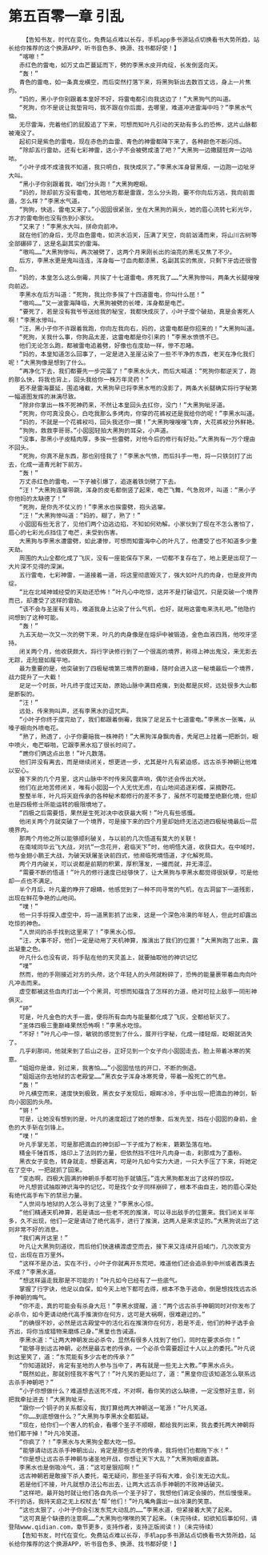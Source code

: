 # 第五百零一章 引乱
        【告知书友，时代在变化，免费站点难以长存，手机app多书源站点切换看书大势所趋，站长给你推荐的这个换源APP，听书音色多、换源、找书都好使！】
       “喀嚓！”
       赤红色的雷电，如万丈血芒蔓延而下，劈的李黑水皮开肉绽，长发倒竖向天。
       “轰！”
       青色的雷电，如一条真龙横空，而后突然打落下来，将黑狗斩出去数百丈远，身上一片焦灼。
       “妈的，黑小子你别跟着本皇好不好，将雷电都引向我这边了！”大黑狗气的叫道。
       “死狗，你不是说让我垫背吗，我不跟在你后面，去哪里，难道冲进雷海中吗？”李黑水气恼。
       无尽雷海，兜着他们的屁股追了下来，可想而知叶凡引动的天劫有多么的恐怖，这片山脉都被淹没了。
       起初只是紫色的雷电，现在赤色的血雷、青色的神雷都降下来了，各种颜色不断闪烁。
       “除却五行雷劫，还有七彩神雷，这小子不会被劈成渣了吧？”大黑狗一边撒腿狂奔一边咕哝。
       “小叶子成不成渣我不知道，我只明白，我快成灰了。”李黑水浑身冒黑烟，一边跑一边呲牙大叫。
       “黑小子你别跟着我，咱们分头跑！”大黑狗瞪眼。
       “妈的，除却前方没有雷电，其他地方都是雷霆，怎么分头跑，要不你向后方逃，我向前面遁，怎么样？”李黑水气道。
       “狗狗，快逃，雷电又来了。”小囡囡很紧张，坐在大黑狗的肩头，她的眉心流转七彩光华，方才的雷电倒也没有伤到小家伙。
       “又来了！”李黑水大叫，拼命向前冲。
       就在他们的身后，无尽血色雷电，如洪水滔天，压满了天空，向前汹涌而来，将山川古树等全部碾碎了，这是名副其实的雷海。
       “嗷呜……”大黑狗惨叫，再次被劈了，这两个月来刚长出的油亮的黑毛又焦了不少。
       后方，李黑水更是鬼叫连连，浑身每一寸血肉都漆黑，名副其实的焦炭，只剩下牙齿还很雪白。
       “妈的，本皇怎么这么倒霉，共挨了十七道雷电，疼死我了……”大黑狗惨叫，两条大长腿嗖嗖向前迈。
       李黑水在后方叫道：“死狗，我比你多挨了十四道雷电，你叫什么屈！”
       “嗷呜……”又一波雷海降临，大黑狗被劈的长嚎，浑身都是电芒。
       “要死了，若是没有我爷爷送给我的秘宝，我都快成灰了，小叶子度个破劫，真是会害死人啊！”李黑水惨叫。
       “汪，黑小子你不许跟着我跑，你向左我向右，妈的，这雷电都是你招来的！”大黑狗叫道。
       “死狗，关我什么事，你狗品太差，这雷电都是你引来的！”李黑水愤愤不已。
       他们无论怎么跑，都被雷电追着劈，好像也在度劫一样，惨不忍睹。
       “妈的，本皇知道怎么回事了，一定是进入圣崖沾染了一些不干净的东西，老天在净化我们呢！”大黑狗像是想到了什么。
       “再净化下去，我们都要先一步完蛋了！”李黑水头大，而后大喊道：“死狗你都逆天了，跑的那么快，将我也背上，回头我给你一株万年灵药！”
       若不是雷海蔓延，围追堵截，大黑狗早已将李黑水甩的没影了，两条大长腿确实将行字秘第一幅道图发挥的淋漓尽致。
       “除非你拿出一株不死神药来，不然让本皇回头去扛你，没门！”大黑狗呲牙道。
       “死狗，你可真没良心，白吃我那么多烤肉，你穿的花裤衩还是我给你的呢！”李黑水叫道。
       “妈的，不就是一个花裤衩吗，回头我还你一摞！”大黑狗嗖嗖嗖飞奔，大花裤衩分外鲜艳。
       “狗狗，救救李哥哥。”小囡囡轻拍大黑狗的耳朵，小声道。
       “没事，那黑小子皮糙肉厚，多挨一些雷劈，对他今后的修行有好处。”大黑狗有一万个理由不回头。
       “死狗，你真不是东西，那也别怪我了！”李黑水气愤，而后抖手一甩，将一只铁剑打了出去，化成一道青光射下前方。
       “轰！”
       万丈赤红色的雷电，一下子被引爆了，追逐着铁剑劈了下去。
       “汪！”大黑狗连窜带跳，浑身的皮毛都倒竖了起来，电芒飞舞，气急败坏，叫道：“黑小子你他妈的太缺德了！”
       “死狗，是你先不仗义的！”李黑水也挨雷劈，抱头逃窜。
       “汪！”大黑狗惨叫道：“妈的，糊了，熟了！”
       小囡囡有些无言了，见他们两个边逃边掐，不知如何劝解。小家伙到了现在不怎么害怕了，眉心的七彩光点挡住了电芒，未受到伤害。
       大黑狗与李黑水遭雷劈，如此凄惨，可想而知雷海中心的叶凡了，他遭受了也不知道多少重天劫。
       周围的大山全都化成了飞灰，没有一座能保存下来，一切都不复存在了，地上更是出现了一大片深不见得的深渊。
       五行雷电，七彩神雷，一道接着一道，将这里彻底毁灭了，强大如叶凡的肉身，也是皮开肉绽。
       “比在北域神城经受的天劫还恐怖！”叶凡心中吃惊，这并不是打破诅咒，只是突破一个境界而已，却遭受了这样的雷劫。
       “该不会与圣崖有关吗，难道我身上沾染了什么气机，也好，就用这雷电来洗礼吧。”他隐约间想到了这种可能。
       “轰！”
       九五天劫一次又一次的劈下来，叶凡的肉身像是在熔炉中被锻造，金色血液四溅，他咬牙坚持。
       闭关两个月，他收获颇大，将行字诀修行到了一个很高的境界，称得上神出鬼没，来无影去无踪，走险窟如履平地。
       最为重要的是，他突破到了四极秘境第三境界的巅峰，随时会进入这一秘境最后一个境界，战力提升了一大截！
       足足一个时辰，叶凡终于度过天劫，原始山脉中满目疮痍，到处都是灰烬，远处很多大山都是断裂的。
       “汪！”
       远处，传来狗叫声，还有李黑水的诅咒声。
       “小叶子你终于度完劫了，我们都跟着倒霉，我挨了足足五十七道雷电。”李黑水一张嘴，从嗓子眼向外喷电花。
       “熟了，熟透了，小子你要赔我一株神药！”大黑狗浑身飘肉香，秃尾巴上挂着一把断剑，眼中喷火，电芒噼啪，它跟李黑水掐了很长时间了。
       “瞧你们俩这点出息！”叶凡数落。
       他们并没有离去，而是继续闭关，想更进一步，尤其是叶凡有紧迫感，远古杀手神朝让他难以安心。
       接下来的几个月里，这片山脉中不时传来风雷声响，偶尔还会传出犬吠。
       他们在此地苦修闭关，唯有小囡囡一个人无忧无虑，在山地间追逐彩蝶，采摘野花。
       整整半年，叶凡将天庭传承的各种秘术都修行的差不多了，虽然不可能臻至绝巅化境，但却也是四极修士所能运转的极限境地了。
       “四极之后需要悟，果然是生死对决中收获最大啊！”叶凡有些感慨。
       他闭关两个月就突破了一个境界，可是接下来的四个月里却始终无法迈进四极秘境最后一层境界内。
       那两个月他之所以能够顺利破关，与以前的几次悟道有莫大的关联！
       在南域同华云飞大战，对抗“一念花开，君临天下”时，他明悟大道，收获巨大。在中域时，他与金翅小鹏王大战，为破天妖屠圣诀前四式，他濒临死境悟道，才化解死局。
       两个月内破关，可以说都是前期的积累，厚积薄发，一撮而就，并无滞涩。
       “需要不断的悟道！”叶凡的修行速度已经够快了，让大黑狗与李黑水都觉得很妖孽，可是他却一点也不满足。
       半个月后，叶凡霍的睁开了眼睛，他感觉到了一种不同寻常的气机，在古洞留下一道残影，出现在鲜花争艳的山地间。
       “噗！”
       他一只手将探入虚空中，将一道黑影抓了出来，这是一个深色冷漠的年轻人，但此时却露出吃惊的神色。
       “人世间的杀手找到这里来了！”李黑水心惊。
       “汪，大事不好，他们一定是动用了天机神算，推演出了我们的位置！”大黑狗跑了出来，露出凝重之色。
       叶凡什么也没有说，将手贴在他的天灵盖上，就要抽取他的神识记忆
       “噗”
       然而，他的手刚接近对方的头颅，这个年轻人的头颅就粉碎了，恐怖的能量裹带着血肉向叶凡冲击而来。
       虚空都被这些血肉打出一个个黑洞，可想而知蕴含了怎样的力道，绝对可拉上敌手一同形神俱灭。
       “砰”
       可是，叶凡金色的大手一震，便将所有血肉与能量都化成了飞灰，全都给斩灭了。
       “圣体四极三重巅峰果然恐怖啊！”李黑水吃惊。
       “不好！”叶凡心中一惊，敏锐的感觉到了什么，展开行字秘，化成一缕轻烟，眨眼就消失了。
       几乎刹那间，他就来到了后山之谷，正好见到一个女子向小囡囡走去，脸上带着冰寒的笑意。
       “姐姐你是谁，别过来，我害怕……”小囡囡怯怯的开口，不断的倒退。
       “姐姐送你去地狱的古老殿堂……”黑衣女子浑身冰寒死骨，带着一股死亡的气息。
       “轰！”
       叶凡横空而来，速度快到极致，黑衣女子发现后，眼眸冰冷，手中出现一把滴血的神剑，斩向小囡囡的头颅。
       “锵！”
       可是，让她没有想到的是，叶凡的速度超过了她的想象，后发先至，挡在小囡囡的身前，金色的大手斩在剑锋上。
       “噗！”
       叶凡手掌无恙，可是那把滴血的神剑却一下子成为了粉末，簌簌坠落在地。
       精金千锤百炼，烙印上了法则的力量，但依然挡不住叶凡肉身一击，刹那成为了齑粉。
       黑衣女子变色，转身就走，想要逃离，可是叶凡如今实力大进，一只大手压了下来，将她定在了空中，一把就抓了回来。
       “变态啊，四极大圆满的神朝杀手都可抬手就镇压。”连大黑狗都发出了这样的惊叹。
       叶凡想尝试抽取神识海中的记忆，可是找个女子同样崩碎了，根本不由自主，她的眉心深处有绝代高手布下的禁忌力量。
       “人世间与地狱的人怎么寻到了这里？”李黑水心惊。
       “他们精通天机神算，若是请出一些老不死的推演，可以寻出敌手的位置来。我们闭关半年多，久不出现，他们一定是请动了绝代高手，进行了推演，这两人是来求证的。”大黑狗说出了这则非常不好的消息。
       “我们离开这里！”
       叶凡让大黑狗刻道纹，而后他们快速横渡虚空而去，接下来又连续开启域门，几次改变方位，出现在百万里外。
       “这样不是办法，实在不行，小叶子你就离开东荒吧，难道他们还会追杀到中州或者西漠去不成？”李黑水道。
       “想这样逼走我那是不可能的！”叶凡如今已经有了一些底气。
       掌握了行字诀，他足以自保，如今天上地下都可去得，根本不急于逃命，倒是想找找远古杀手神朝的晦气。
       “你不走，真的可能会有杀身大厄！”李黑水提醒，道：“两个远古杀手神朝同时对你发布了必杀令，如今更请动绝代高手推演你在何方，这可是大祸啊，很难避过的。”
       “的确很不妙，必然是远古殿堂中的活化石在推演你在何方，若是不走，他们的种子选手会齐出，将你当成猎物来磨练己身。”黑皇也告诫道。
       李黑水道：“让两大神朝发出必杀令，显然有很多人找到了他们，同时在要求杀你！”
       “能够寻到远古神朝，必然是最古老的传承，一个必杀令需要超过十人以上的委托。”叶凡说到这里笑了，道：“东荒能有多少古老的传承？”
       “你知道就好，肯定有圣地的人参与当中了，再有就是一些无上大教。”李黑水点头。
       “既然如此，那就别怪我不客气了！”叶凡笑的更灿烂了，道：“黑皇你应该知道怎么联系远古杀手神朝吧？”
       “小子你想做什么？难道想去送死不成，不对啊，看你笑的这么缺德，一定没憋好主意，别把我牵扯进去！”大黑狗呲牙。
       “跟你一个铜子的关系都没有，我打算给两大神朝送一笔源！”叶凡笑道。
       “你……到底想做什么？”大黑狗与李黑水全都狐疑。
       “现在，给你们一个害人的机会，看哪个圣子不顺眼，都给我列出来，我去委托两大神朝将他们都干掉！”叶凡冷笑道。
       “你疯了？！”李黑水与大黑狗全都大吃一惊。
       “能够请动远古杀手神朝出山，肯定是那些古老的传承，我将他们也都拖下水！”
       “你是想让远古杀手神朝与诸圣地开战，你想让天下大乱？”大黑狗眼皮直跳。
       李黑水也是倒吸冷气，道：“这可是狠招啊！”
       远古神朝若是敢接下杀人委托，毫无疑问，那些圣子将有大难，会引发无边大乱。
       若是他们不接，叶凡就想办法公布出去，让两大远古杀手神朝的不败神话破灭。
       “这样吧，最开始时就让他们各自先杀一个圣子好了，我想他们肯定会接的，然后慢慢来。不行的话，我持天庭之无上权杖去‘帮’他们！”叶凡嘴角露出一丝冷漠的笑意。
       “这也太狠了，小叶子你会引发东荒大动乱的……”李黑水道，但紧接着大笑了起来。
       “这可真是个缺德的注意啊……”大黑狗也嘿嘿的笑了起来。(未完待续，如欲知后事如何，请登陆www.qidian.com，章节更多，支持作者，支持正版阅读！)（未完待续）
       【告知书友，时代在变化，免费站点难以长存，手机app多书源站点切换看书大势所趋，站长给你推荐的这个换源APP，听书音色多、换源、找书都好使！】